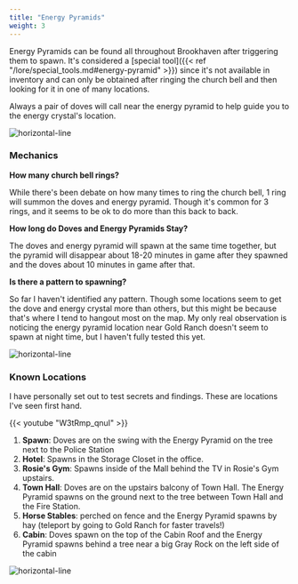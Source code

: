 ```yaml
---
title: "Energy Pyramids"
weight: 3
---
```


Energy Pyramids can be found all throughout Brookhaven after triggering them to spawn. 
It's considered a [special tool]({{< ref "/lore/special_tools.md#energy-pyramid" >}}) since it's not available in inventory and can only be obtained after ringing the church bell and then looking for it in one of many locations.

Always a pair of doves will call near the energy pyramid to help guide you to the energy crystal's location. 

![horizontal-line](/images/green-line.png)

### Mechanics

**How many church bell rings?**

While there's been debate on how many times to ring the church bell, 1 ring will summon the doves and energy pyramid. Though it's common for 3 rings, and it seems to be ok to do more than this back to back.


**How long do Doves and Energy Pyramids Stay?**

The doves and energy pyramid will spawn at the same time together, but the pyramid will disappear about 18-20 minutes in game after they spawned and the doves about 10 minutes in game after that.


**Is there a pattern to spawning?**

So far I haven't identified any pattern. Though some locations seem to get the dove and energy crystal more than others, but this might be because that's where I tend to hangout most on the map. My only real observation is noticing the energy pyramid location near Gold Ranch doesn't seem to spawn at night time, but I haven't fully tested this yet.



![horizontal-line](/images/green-line.png)

### Known Locations

I have personally set out to test secrets and findings. These are locations I've seen first hand.

{{< youtube "W3tRmp_qnuI" >}}

1. **Spawn**: Doves are on the swing with the Energy Pyramid on the tree next to the Police Station 
2. **Hotel**: Spawns in the Storage Closet in the office. 
3. **Rosie's Gym**: Spawns inside of the Mall behind the TV in Rosie's Gym upstairs.
4. **Town Hall**: Doves are on the upstairs balcony of Town Hall. The Energy Pyramid spawns on the ground next to the tree between Town Hall and the Fire Station.
5. **Horse Stables**: perched on fence and the Energy Pyramid spawns by hay (teleport by going to Gold Ranch for faster travels!) 
6. **Cabin**: Doves spawn on the top of the Cabin Roof and the Energy Pyramid spawns behind a tree near a big Gray Rock on the left side of the cabin 


![horizontal-line](/images/green-line.png)
